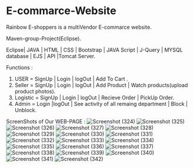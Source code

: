 # E-commarce-Website 

Rainbow E-shoppers is a multiVendor E-commarce website.

Maven-group-Project(Eclipse).

Eclipse| JAVA | HTML | CSS | Bootstrap | JAVA Script | J-Query | MYSQL database | EJS | API |Tomcat Server.
 
Functions : 
1. USER     = SignUp | Login | logOut | Add To Cart .
2. Seller   = SignUp | Login | logOut | Add Product | Watch products(upload product photos).
3. Logistic = SignUp | Login | logOut | Recieve Order | PickUp Order.
4. Admin    = Login  |logOut | See activity of all remaing department | Block | Unblock.
 
 ScreenShots of Our WEB-PAGE :
![Screenshot (324)](https://user-images.githubusercontent.com/85728489/129079460-9bd4b225-c45a-4984-af27-615913f622c4.png)
![Screenshot (325)](https://user-images.githubusercontent.com/85728489/129079518-002e8173-04ea-4322-9700-77c273981610.png)
![Screenshot (326)](https://user-images.githubusercontent.com/85728489/129079963-4020a5f3-7a4e-4ee0-83dd-69a7c0caa648.png)
![Screenshot (327)](https://user-images.githubusercontent.com/85728489/129080081-835fa401-0a5a-43f5-9ce1-c39c5998ffc5.png)
![Screenshot (328)](https://user-images.githubusercontent.com/85728489/129080092-e0ce220d-30db-4ad0-9dae-645c1a3a2fde.png)
![Screenshot (329)](https://user-images.githubusercontent.com/85728489/129080116-79bc8205-6c88-4561-ade4-71b38066b924.png)
![Screenshot (330)](https://user-images.githubusercontent.com/85728489/129080129-881ae6ae-6a81-4b95-9183-d48df465220b.png)
![Screenshot (331)](https://user-images.githubusercontent.com/85728489/129080147-91b9a7f8-b7f0-4d90-8184-64e37361a51d.png)
![Screenshot (332)](https://user-images.githubusercontent.com/85728489/129080156-fd22763f-24cd-4c4e-acc0-f72e99d33ea3.png)
![Screenshot (333)](https://user-images.githubusercontent.com/85728489/129080197-6026e366-543c-4eca-a030-f4d116b291f3.png)
![Screenshot (334)](https://user-images.githubusercontent.com/85728489/129080213-f0646ce0-e68d-4e0d-9b1c-126882be8bd1.png)
![Screenshot (335)](https://user-images.githubusercontent.com/85728489/129080226-262a4954-c3a2-4d65-9f0b-90978e0c8649.png)
![Screenshot (336)](https://user-images.githubusercontent.com/85728489/129080241-b0c4185c-46cc-4240-b954-5f367e7af6d0.png)
![Screenshot (337)](https://user-images.githubusercontent.com/85728489/129080260-f77ed61a-08ad-4f5e-a994-7053adea61c5.png)
![Screenshot (338)](https://user-images.githubusercontent.com/85728489/129080274-9eea9459-1271-4f64-9586-fffb87a2bd36.png)
![Screenshot (339)](https://user-images.githubusercontent.com/85728489/129080288-f93076a4-abf4-471b-a956-e9d53e18f8ee.png)
![Screenshot (340)](https://user-images.githubusercontent.com/85728489/129080303-1a43da3d-eae2-4d59-9652-f31931e3311e.png)
![Screenshot (341)](https://user-images.githubusercontent.com/85728489/129080340-d351d6f2-a4c3-4425-807a-850e53ab882a.png)
![Screenshot (342)](https://user-images.githubusercontent.com/85728489/129080361-cb541cca-a985-4c2d-bb3d-ba24e2ce8b20.png)



